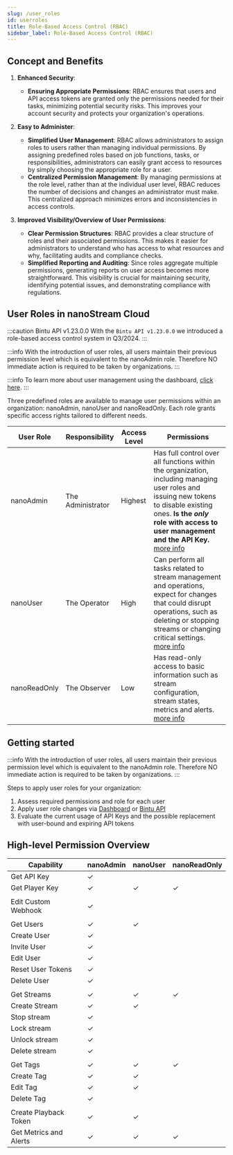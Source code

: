 ```yaml
---
slug: /user_roles
id: userroles
title: Role-Based Access Control (RBAC)
sidebar_label: Role-Based Access Control (RBAC)
---
```


## Concept and Benefits

1. **Enhanced Security**:
   - **Ensuring Appropriate Permissions**: RBAC ensures that users and API access tokens are granted only the permissions needed for their tasks, minimizing potential security risks. This improves your account security and protects your organization's operations.

2. **Easy to Administer**:
   - **Simplified User Management**: RBAC allows administrators to assign roles to users rather than managing individual permissions. By assigning predefined roles based on job functions, tasks, or responsibilities, administrators can easily grant access to resources by simply choosing the appropriate role for a user.
   - **Centralized Permission Management**: By managing permissions at the role level, rather than at the individual user level, RBAC reduces the number of decisions and changes an administrator must make. This centralized approach minimizes errors and inconsistencies in access controls.

3. **Improved Visibility/Overview of User Permissions**:
   - **Clear Permission Structures**: RBAC provides a clear structure of roles and their associated permissions. This makes it easier for administrators to understand who has access to what resources and why, facilitating audits and compliance checks.
   - **Simplified Reporting and Auditing**: Since roles aggregate multiple permissions, generating reports on user access becomes more straightforward. This visibility is crucial for maintaining security, identifying potential issues, and demonstrating compliance with regulations.

## User Roles in nanoStream Cloud

:::caution Bintu API v1.23.0.0
With the `Bintu API v1.23.0.0` we introduced a role-based access control system in Q3/2024.
:::

:::info
With the introduction of user roles, all users maintain their previous permission level which is equivalent to the <span className="role role-admin">nanoAdmin</span> role. Therefore NO immediate action is required to be taken by organizations.
:::

:::info
To learn more about user management using the dashboard, [click here](../cloud-frontend-v3/Dashboard_User_Roles.md).
:::

Three predefined roles are available to manage user permissions within an organization: <span className="role role-admin">nanoAdmin</span>, <span className="role role-user">nanoUser</span> and <span className="role role-readonly">nanoReadOnly</span>. Each role grants specific access rights tailored to different needs.

| User Role | Responsibility | Access Level | Permissions |
|---|---|---|---|
| <span className="role role-admin">nanoAdmin</span> | The Administrator  | Highest  | Has full control over all functions within the organization, including managing user roles and issuing new tokens to disable existing ones. **Is the *only* role with access to user management and the API Key.** [more info](./user_roles.md#high-level-permission-overview) |
| <span className="role role-user">nanoUser</span>    | The Operator  | High  | Can perform all tasks related to stream management and operations, expect for changes that could disrupt operations, such as deleting or stopping streams or changing critical settings. [more info](./user_roles.md#high-level-permission-overview) |
| <span className="role role-readonly">nanoReadOnly</span>| The Observer  | Low  | Has read-only access to basic information such as stream configuration, stream states, metrics and alerts. [more info](./user_roles.md#high-level-permission-overview) |

## Getting started

:::info
With the introduction of user roles, all users maintain their previous permission level which is equivalent to the <span className="role role-admin">nanoAdmin</span> role. Therefore NO immediate action is required to be taken by organizations.
:::

Steps to apply user roles for your organization:
1. Assess required permissions and role for each user
2. Apply user role changes via [Dashboard](../cloud-frontend-v3/Dashboard_User_Roles.md) or [Bintu API](https://doc.pages.nanocosmos.de/bintuapi-docs)
3. Evaluate the current usage of API Keys and the possible replacement with user-bound and expiring API tokens

## High-level Permission Overview

| Capability | nanoAdmin | nanoUser | nanoReadOnly |
|---|---|---|---|
| Get API Key | ✓ |  |  |
| Get Player Key | ✓ | ✓ | ✓ |
|  |  |  |  |
| Edit Custom Webhook | ✓ |  |  |
|  |  |  |  |
| Get Users | ✓ | ✓ |  |
| Create User | ✓ |  |  |
| Invite User | ✓ |  |  |
| Edit User | ✓ |  |  |
| Reset User Tokens | ✓ |  |  |
| Delete User | ✓ |  |  |
|  |  |  |  |
| Get Streams | ✓ | ✓ | ✓ |
| Create Stream | ✓ | ✓ |  |
| Stop stream | ✓ |  |  |
| Lock stream | ✓ |  |  |
| Unlock stream | ✓ |  |  |
| Delete stream | ✓ |  |  |
|  |  |  |  |
| Get Tags | ✓ | ✓ | ✓ |
| Create Tag | ✓ | ✓ |  |
| Edit Tag | ✓ | ✓ |  |
| Delete Tag | ✓ |  |  |
|  |  |  |  |
| Create Playback Token | ✓ | ✓ |  |
| Get Metrics and Alerts | ✓ | ✓ | ✓ |
